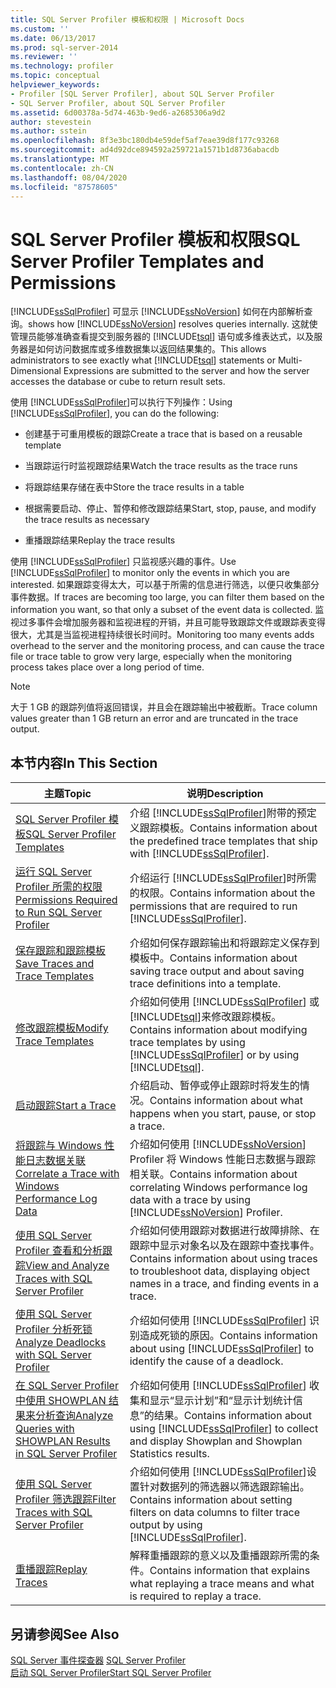 ```yaml
---
title: SQL Server Profiler 模板和权限 | Microsoft Docs
ms.custom: ''
ms.date: 06/13/2017
ms.prod: sql-server-2014
ms.reviewer: ''
ms.technology: profiler
ms.topic: conceptual
helpviewer_keywords:
- Profiler [SQL Server Profiler], about SQL Server Profiler
- SQL Server Profiler, about SQL Server Profiler
ms.assetid: 6d00378a-5d74-463b-9ed6-a2685306a9d2
author: stevestein
ms.author: sstein
ms.openlocfilehash: 8f3e3bc180db4e59def5af7eae39d8f177c93268
ms.sourcegitcommit: ad4d92dce894592a259721a1571b1d8736abacdb
ms.translationtype: MT
ms.contentlocale: zh-CN
ms.lasthandoff: 08/04/2020
ms.locfileid: "87578605"
---
```

# <a name="sql-server-profiler-templates-and-permissions"></a><span data-ttu-id="b155b-102">SQL Server Profiler 模板和权限</span><span class="sxs-lookup"><span data-stu-id="b155b-102">SQL Server Profiler Templates and Permissions</span></span>
  [!INCLUDE[ssSqlProfiler](../../includes/sssqlprofiler-md.md)] <span data-ttu-id="b155b-103">可显示 [!INCLUDE[ssNoVersion](../../includes/ssnoversion-md.md)] 如何在内部解析查询。</span><span class="sxs-lookup"><span data-stu-id="b155b-103">shows how [!INCLUDE[ssNoVersion](../../includes/ssnoversion-md.md)] resolves queries internally.</span></span> <span data-ttu-id="b155b-104">这就使管理员能够准确查看提交到服务器的 [!INCLUDE[tsql](../../includes/tsql-md.md)] 语句或多维表达式，以及服务器是如何访问数据库或多维数据集以返回结果集的。</span><span class="sxs-lookup"><span data-stu-id="b155b-104">This allows administrators to see exactly what [!INCLUDE[tsql](../../includes/tsql-md.md)] statements or Multi-Dimensional Expressions are submitted to the server and how the server accesses the database or cube to return result sets.</span></span>  
  
 <span data-ttu-id="b155b-105">使用 [!INCLUDE[ssSqlProfiler](../../includes/sssqlprofiler-md.md)]可以执行下列操作：</span><span class="sxs-lookup"><span data-stu-id="b155b-105">Using [!INCLUDE[ssSqlProfiler](../../includes/sssqlprofiler-md.md)], you can do the following:</span></span>  
  
-   <span data-ttu-id="b155b-106">创建基于可重用模板的跟踪</span><span class="sxs-lookup"><span data-stu-id="b155b-106">Create a trace that is based on a reusable template</span></span>  
  
-   <span data-ttu-id="b155b-107">当跟踪运行时监视跟踪结果</span><span class="sxs-lookup"><span data-stu-id="b155b-107">Watch the trace results as the trace runs</span></span>  
  
-   <span data-ttu-id="b155b-108">将跟踪结果存储在表中</span><span class="sxs-lookup"><span data-stu-id="b155b-108">Store the trace results in a table</span></span>  
  
-   <span data-ttu-id="b155b-109">根据需要启动、停止、暂停和修改跟踪结果</span><span class="sxs-lookup"><span data-stu-id="b155b-109">Start, stop, pause, and modify the trace results as necessary</span></span>  
  
-   <span data-ttu-id="b155b-110">重播跟踪结果</span><span class="sxs-lookup"><span data-stu-id="b155b-110">Replay the trace results</span></span>  
  
 <span data-ttu-id="b155b-111">使用 [!INCLUDE[ssSqlProfiler](../../includes/sssqlprofiler-md.md)] 只监视感兴趣的事件。</span><span class="sxs-lookup"><span data-stu-id="b155b-111">Use [!INCLUDE[ssSqlProfiler](../../includes/sssqlprofiler-md.md)] to monitor only the events in which you are interested.</span></span> <span data-ttu-id="b155b-112">如果跟踪变得太大，可以基于所需的信息进行筛选，以便只收集部分事件数据。</span><span class="sxs-lookup"><span data-stu-id="b155b-112">If traces are becoming too large, you can filter them based on the information you want, so that only a subset of the event data is collected.</span></span> <span data-ttu-id="b155b-113">监视过多事件会增加服务器和监视进程的开销，并且可能导致跟踪文件或跟踪表变得很大，尤其是当监视进程持续很长时间时。</span><span class="sxs-lookup"><span data-stu-id="b155b-113">Monitoring too many events adds overhead to the server and the monitoring process, and can cause the trace file or trace table to grow very large, especially when the monitoring process takes place over a long period of time.</span></span>  
  
> [!NOTE]  
>  <span data-ttu-id="b155b-114">大于 1 GB 的跟踪列值将返回错误，并且会在跟踪输出中被截断。</span><span class="sxs-lookup"><span data-stu-id="b155b-114">Trace column values greater than 1 GB return an error and are truncated in the trace output.</span></span>  
  
## <a name="in-this-section"></a><span data-ttu-id="b155b-115">本节内容</span><span class="sxs-lookup"><span data-stu-id="b155b-115">In This Section</span></span>  
  
|<span data-ttu-id="b155b-116">主题</span><span class="sxs-lookup"><span data-stu-id="b155b-116">Topic</span></span>|<span data-ttu-id="b155b-117">说明</span><span class="sxs-lookup"><span data-stu-id="b155b-117">Description</span></span>|  
|-----------|-----------------|  
|[<span data-ttu-id="b155b-118">SQL Server Profiler 模板</span><span class="sxs-lookup"><span data-stu-id="b155b-118">SQL Server Profiler Templates</span></span>](sql-server-profiler-templates.md)|<span data-ttu-id="b155b-119">介绍 [!INCLUDE[ssSqlProfiler](../../includes/sssqlprofiler-md.md)]附带的预定义跟踪模板。</span><span class="sxs-lookup"><span data-stu-id="b155b-119">Contains information about the predefined trace templates that ship with [!INCLUDE[ssSqlProfiler](../../includes/sssqlprofiler-md.md)].</span></span>|  
|[<span data-ttu-id="b155b-120">运行 SQL Server Profiler 所需的权限</span><span class="sxs-lookup"><span data-stu-id="b155b-120">Permissions Required to Run SQL Server Profiler</span></span>](permissions-required-to-run-sql-server-profiler.md)|<span data-ttu-id="b155b-121">介绍运行 [!INCLUDE[ssSqlProfiler](../../includes/sssqlprofiler-md.md)]时所需的权限。</span><span class="sxs-lookup"><span data-stu-id="b155b-121">Contains information about the permissions that are required to run [!INCLUDE[ssSqlProfiler](../../includes/sssqlprofiler-md.md)].</span></span>|  
|[<span data-ttu-id="b155b-122">保存跟踪和跟踪模板</span><span class="sxs-lookup"><span data-stu-id="b155b-122">Save Traces and Trace Templates</span></span>](save-traces-and-trace-templates.md)|<span data-ttu-id="b155b-123">介绍如何保存跟踪输出和将跟踪定义保存到模板中。</span><span class="sxs-lookup"><span data-stu-id="b155b-123">Contains information about saving trace output and about saving trace definitions into a template.</span></span>|  
|[<span data-ttu-id="b155b-124">修改跟踪模板</span><span class="sxs-lookup"><span data-stu-id="b155b-124">Modify Trace Templates</span></span>](modify-trace-templates.md)|<span data-ttu-id="b155b-125">介绍如何使用 [!INCLUDE[ssSqlProfiler](../../includes/sssqlprofiler-md.md)] 或 [!INCLUDE[tsql](../../includes/tsql-md.md)]来修改跟踪模板。</span><span class="sxs-lookup"><span data-stu-id="b155b-125">Contains information about modifying trace templates by using [!INCLUDE[ssSqlProfiler](../../includes/sssqlprofiler-md.md)] or by using [!INCLUDE[tsql](../../includes/tsql-md.md)].</span></span>|  
|[<span data-ttu-id="b155b-126">启动跟踪</span><span class="sxs-lookup"><span data-stu-id="b155b-126">Start a Trace</span></span>](start-a-trace.md)|<span data-ttu-id="b155b-127">介绍启动、暂停或停止跟踪时将发生的情况。</span><span class="sxs-lookup"><span data-stu-id="b155b-127">Contains information about what happens when you start, pause, or stop a trace.</span></span>|  
|[<span data-ttu-id="b155b-128">将跟踪与 Windows 性能日志数据关联</span><span class="sxs-lookup"><span data-stu-id="b155b-128">Correlate a Trace with Windows Performance Log Data</span></span>](correlate-a-trace-with-windows-performance-log-data.md)|<span data-ttu-id="b155b-129">介绍如何使用 [!INCLUDE[ssNoVersion](../../includes/ssnoversion-md.md)] Profiler 将 Windows 性能日志数据与跟踪相关联。</span><span class="sxs-lookup"><span data-stu-id="b155b-129">Contains information about correlating Windows performance log data with a trace by using [!INCLUDE[ssNoVersion](../../includes/ssnoversion-md.md)] Profiler.</span></span>|  
|[<span data-ttu-id="b155b-130">使用 SQL Server Profiler 查看和分析跟踪</span><span class="sxs-lookup"><span data-stu-id="b155b-130">View and Analyze Traces with SQL Server Profiler</span></span>](view-and-analyze-traces-with-sql-server-profiler.md)|<span data-ttu-id="b155b-131">介绍如何使用跟踪对数据进行故障排除、在跟踪中显示对象名以及在跟踪中查找事件。</span><span class="sxs-lookup"><span data-stu-id="b155b-131">Contains information about using traces to troubleshoot data, displaying object names in a trace, and finding events in a trace.</span></span>|  
|[<span data-ttu-id="b155b-132">使用 SQL Server Profiler 分析死锁</span><span class="sxs-lookup"><span data-stu-id="b155b-132">Analyze Deadlocks with SQL Server Profiler</span></span>](analyze-deadlocks-with-sql-server-profiler.md)|<span data-ttu-id="b155b-133">介绍如何使用 [!INCLUDE[ssSqlProfiler](../../includes/sssqlprofiler-md.md)] 识别造成死锁的原因。</span><span class="sxs-lookup"><span data-stu-id="b155b-133">Contains information about using [!INCLUDE[ssSqlProfiler](../../includes/sssqlprofiler-md.md)] to identify the cause of a deadlock.</span></span>|  
|[<span data-ttu-id="b155b-134">在 SQL Server Profiler 中使用 SHOWPLAN 结果来分析查询</span><span class="sxs-lookup"><span data-stu-id="b155b-134">Analyze Queries with SHOWPLAN Results in SQL Server Profiler</span></span>](analyze-queries-with-showplan-results-in-sql-server-profiler.md)|<span data-ttu-id="b155b-135">介绍如何使用 [!INCLUDE[ssSqlProfiler](../../includes/sssqlprofiler-md.md)] 收集和显示“显示计划”和“显示计划统计信息”的结果。</span><span class="sxs-lookup"><span data-stu-id="b155b-135">Contains information about using [!INCLUDE[ssSqlProfiler](../../includes/sssqlprofiler-md.md)] to collect and display Showplan and Showplan Statistics results.</span></span>|  
|[<span data-ttu-id="b155b-136">使用 SQL Server Profiler 筛选跟踪</span><span class="sxs-lookup"><span data-stu-id="b155b-136">Filter Traces with SQL Server Profiler</span></span>](filter-traces-with-sql-server-profiler.md)|<span data-ttu-id="b155b-137">介绍如何使用 [!INCLUDE[ssSqlProfiler](../../includes/sssqlprofiler-md.md)]设置针对数据列的筛选器以筛选跟踪输出。</span><span class="sxs-lookup"><span data-stu-id="b155b-137">Contains information about setting filters on data columns to filter trace output by using [!INCLUDE[ssSqlProfiler](../../includes/sssqlprofiler-md.md)].</span></span>|  
|[<span data-ttu-id="b155b-138">重播跟踪</span><span class="sxs-lookup"><span data-stu-id="b155b-138">Replay Traces</span></span>](replay-traces.md)|<span data-ttu-id="b155b-139">解释重播跟踪的意义以及重播跟踪所需的条件。</span><span class="sxs-lookup"><span data-stu-id="b155b-139">Contains information that explains what replaying a trace means and what is required to replay a trace.</span></span>|  
  
## <a name="see-also"></a><span data-ttu-id="b155b-140">另请参阅</span><span class="sxs-lookup"><span data-stu-id="b155b-140">See Also</span></span>  
 <span data-ttu-id="b155b-141">[SQL Server 事件探查器](sql-server-profiler.md) </span><span class="sxs-lookup"><span data-stu-id="b155b-141">[SQL Server Profiler](sql-server-profiler.md) </span></span>  
 [<span data-ttu-id="b155b-142">启动 SQL Server Profiler</span><span class="sxs-lookup"><span data-stu-id="b155b-142">Start SQL Server Profiler</span></span>](start-sql-server-profiler.md)  
  
  
